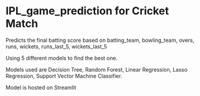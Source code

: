 # IPL_game_prediction for Cricket Match

Predicts the final batting score based on batting_team, bowling_team, overs, runs, wickets, runs_last_5, wickets_last_5 

Using 5 different models to find the best one. 

Models used are Decision Tree, Random Forest, Linear Regression, Lasso Regression, Support Vector Machine Classifier.

Model is hosted on Streamlit
